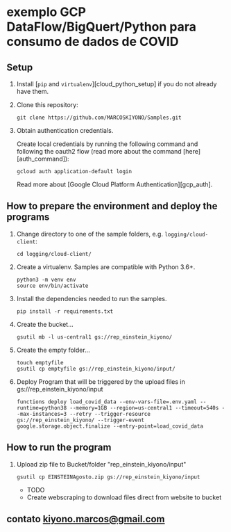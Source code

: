 # exemplo GCP DataFlow/BigQuert/Python para consumo de dados de COVID


## Setup

1. Install [`pip` and `virtualenv`][cloud_python_setup] if you do not already have them.

1. Clone this repository:

    ```
    git clone https://github.com/MARCOSKIYONO/Samples.git
    ```

1. Obtain authentication credentials.

    Create local credentials by running the following command and following the
    oauth2 flow (read more about the command [here][auth_command]):

    ```
    gcloud auth application-default login
    ```

    Read more about [Google Cloud Platform Authentication][gcp_auth].

## How to prepare the environment and deploy the programs

1. Change directory to one of the sample folders, e.g. `logging/cloud-client`:

    ```
    cd logging/cloud-client/
    ```

1. Create a virtualenv. Samples are compatible with Python 3.6+.

    ```
    python3 -m venv env
    source env/bin/activate
    ```

1. Install the dependencies needed to run the samples.

    ```
    pip install -r requirements.txt
    ```

1. Create the bucket...

    ```
    gsutil mb -l us-central1 gs://rep_einstein_kiyono/
    ```

1. Create the empty folder...

    ```
	touch emptyfile
	gsutil cp emptyfile gs://rep_einstein_kiyono/input/
    ```

1. Deploy Program that will be triggered by the upload files in gs://rep_einstein_kiyono/input

    ```
	functions deploy load_covid_data --env-vars-file=.env.yaml --runtime=python38 --memory=1GB --region=us-central1 --timeout=540s --max-instances=3 --retry --trigger-resource gs://rep_einstein_kiyono/ --trigger-event google.storage.object.finalize --entry-point=load_covid_data
    ```


## How to run the program

1. Upload zip file to Bucket/folder "rep_einstein_kiyono/input" 

    ```
    gsutil cp EINSTEINAgosto.zip gs://rep_einstein_kiyono/input
    ```	
	* TODO 
	* Create webscraping to download files direct from website to bucket

## contato kiyono.marcos@gmail.com
